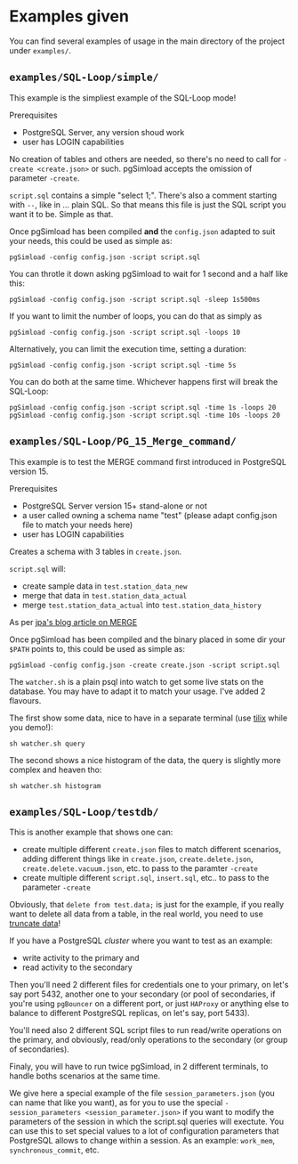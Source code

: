 # Examples given

You can find several examples of usage in the main directory of the project
under `examples/`.

## `examples/SQL-Loop/simple/`

This example is the simpliest example of the SQL-Loop mode!

Prerequisites

 - PostgreSQL Server, any version shoud work
 - user has LOGIN capabilities

No creation of tables and others are needed, so there's no need to call for
`-create <create.json>` or such. pgSimload accepts the omission of parameter 
`-create`.

`script.sql` contains a simple "select 1;". There's also a comment starting
with `--`, like in ... plain SQL. So that means this file is just the SQL
script you want it to be. Simple as that.

Once pgSimload has been compiled **and** the `config.json` adapted to suit
your needs, this could be used as simple as:

```code
pgSimload -config config.json -script script.sql
```

You can throtle it down asking pgSimload to wait for 1 second and a half like
this:

```code
pgSimload -config config.json -script script.sql -sleep 1s500ms
```

If you want to limit the number of loops, you can do that as simply as

```code
pgSimload -config config.json -script script.sql -loops 10
```

Alternatively, you can limit the execution time, setting a duration:

```code
pgSimload -config config.json -script script.sql -time 5s
```
You can do both at the same time. Whichever happens first will
break the SQL-Loop:

```code
pgSimload -config config.json -script script.sql -time 1s -loops 20
pgSimload -config config.json -script script.sql -time 10s -loops 20
```

## `examples/SQL-Loop/PG_15_Merge_command/`

This example is to test the MERGE command first introduced in PostgreSQL
version 15.

Prerequisites

 - PostgreSQL Server version 15+ stand-alone or not
 - a user called owning a schema name "test" (please adapt config.json file to
   match your needs here)
 - user has LOGIN capabilities

Creates a schema with 3 tables in `create.json`.

`script.sql` will:

 - create sample data in `test.station_data_new`
 - merge that data in `test.station_data_actual`
 - merge `test.station_data_actual` into `test.station_data_history`

As per [jpa's blog article on MERGE](https://www.crunchydata.com/blog/a-look-at-postgres-15-merge-command-with-examples)

Once pgSimload has been compiled and the binary placed in some dir your
`$PATH` points to, this could be used as simple as:

```code
pgSimload -config config.json -create create.json -script script.sql
```

The `watcher.sh` is a plain psql into watch to get some live stats on the
database. You may have to adapt it to match your usage. I've added 2 flavours.

The first show some data, nice to have in a separate terminal (use
[tilix](https://gnunn1.github.io/tilix-web/) while you demo!):

```code
sh watcher.sh query
```

The second shows a nice histogram of the data, the query is slightly more
complex and heaven tho:

```code
sh watcher.sh histogram
```

## `examples/SQL-Loop/testdb/`

This is another example that shows one can:

 - create multiple different `create.json` files to match different scenarios,
   adding different things like in `create.json`, `create.delete.json`,
`create.delete.vacuum.json`, etc. to pass to the paramter `-create`
 - create multiple different `script.sql`, `insert.sql`, etc.. to pass to the
   parameter `-create`

Obviously, that `delete from test.data;` is just for the example, if you
really want to delete all data from a table, in the real world, you need to
use [truncate
data](https://www.postgresql.org/docs/current/sql-truncate.html)!

If you have a PostgreSQL *cluster* where you want to test as an example:

 - write activity to the primary and
 - read activity to the secondary

Then you'll need 2 different files for credentials one to your primary, on
let's say port 5432, another one to your secondary (or pool of secondaries, if
you're using `pgBouncer` on a different port, or just `HAProxy` or anything
else to balance to different PostgreSQL replicas, on let's say, port 5433).

You'll need also 2 different SQL script files to run read/write operations on
the primary, and obviously, read/only operations to the secondary (or group of
secondaries).

Finaly, you will have to run twice pgSimload, in 2 different terminals, to
handle boths scenarios at the same time.

We give here a special example of the file `session_parameters.json` (you can
name that like you want), as for you to use the special `-session_parameters
<session_parameter.json>` if you want to modify the parameters of the session
in which the script.sql queries will exectute. You can use this to set special
values to a lot of configuration parameters that PostgreSQL allows to change
within a session. As an example: `work_mem`, `synchronous_commit`, etc.

